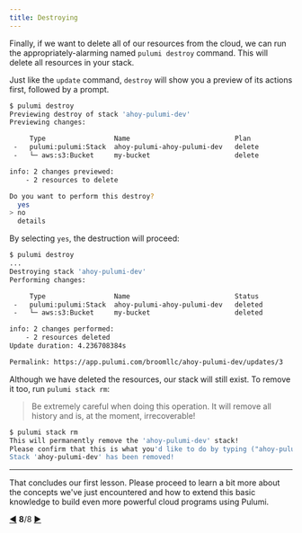 ```yaml
---
title: Destroying
---
```


Finally, if we want to delete all of our resources from the cloud, we can run the appropriately-alarming named
`pulumi destroy` command.  This will delete all resources in your stack.

Just like the `update` command, `destroy` will show you a preview of its actions first, followed by a prompt.

```bash
$ pulumi destroy
Previewing destroy of stack 'ahoy-pulumi-dev'
Previewing changes:

     Type                 Name                          Plan
 -   pulumi:pulumi:Stack  ahoy-pulumi-ahoy-pulumi-dev   delete
 -   └─ aws:s3:Bucket     my-bucket                     delete

info: 2 changes previewed:
    - 2 resources to delete

Do you want to perform this destroy?
  yes
> no
  details
```

By selecting `yes`, the destruction will proceed:

```bash
$ pulumi destroy
...
Destroying stack 'ahoy-pulumi-dev'
Performing changes:

     Type                 Name                          Status
 -   pulumi:pulumi:Stack  ahoy-pulumi-ahoy-pulumi-dev   deleted
 -   └─ aws:s3:Bucket     my-bucket                     deleted

info: 2 changes performed:
    - 2 resources deleted
Update duration: 4.236708384s

Permalink: https://app.pulumi.com/broomllc/ahoy-pulumi-dev/updates/3
```

Although we have deleted the resources, our stack will still exist.  To remove it too, run `pulumi stack rm`:

> Be extremely careful when doing this operation.  It will remove all history and is, at the moment, irrecoverable!

```bash
$ pulumi stack rm
This will permanently remove the 'ahoy-pulumi-dev' stack!
Please confirm that this is what you'd like to do by typing ("ahoy-pulumi-dev"): ahoy-pulumi-dev
Stack 'ahoy-pulumi-dev' has been removed!
```

***

That concludes our first lesson.  Please proceed to learn a bit more about the concepts we've just encountered and
how to extend this basic knowledge to build even more powerful cloud programs using Pulumi.

<div class="tour-nav">
    <a class="tour-button enabled" href="basics-previewing.html" title="Performing updates">◀</a>
    <span class="tour-index"><strong>8</strong>/8</span>
    <a class="tour-button enabled" href="programs.html" title="Beyond the Basics">▶</a>
</div>
